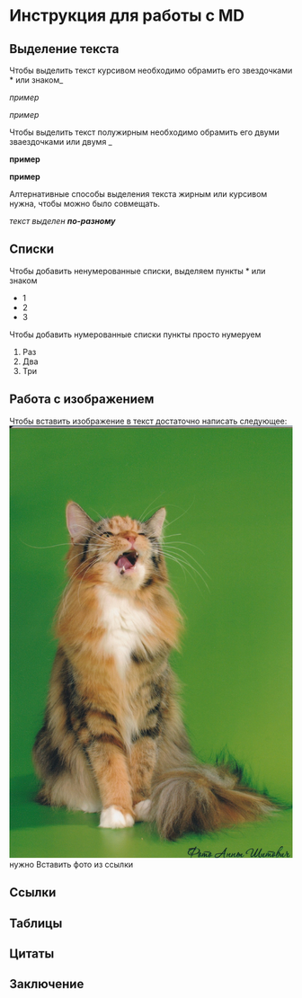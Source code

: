 # Инструкция для работы с MD
## Выделение текста
Чтобы выделить текст курсивом необходимо обрамить его звездочками * или знаком_

_пример_

*пример*

Чтобы выделить текст полужирным необходимо обрамить его двуми зваездочками или двумя _

__пример__

 **пример**

Алтернативные способы выделения текста жирным или курсивом нужна, чтобы можно было совмещать. 

_текст выделен **по-разному**_


## Списки

Чтобы добавить ненумерованные списки, выделяем пункты * или знаком 

* 1
* 2
* 3

Чтобы добавить нумерованные списки пункты просто нумеруем
1. Раз
2. Два
3. Три


## Работа с изображением

Чтобы вставить изображение в текст достаточно написать следующее: ![кошка](IMG_20150227_0002.jpg)
нужно Вставить фото из ссылки 
## Ссылки
## Таблицы
## Цитаты
## Заключение